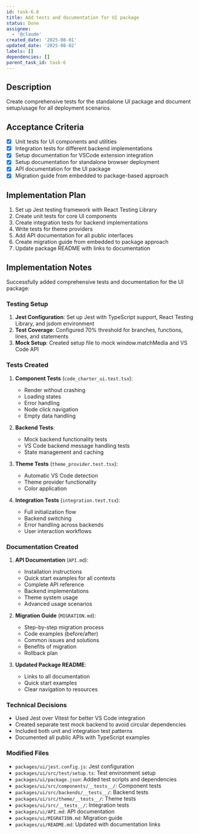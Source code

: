 ```yaml
---
id: task-6.8
title: Add tests and documentation for UI package
status: Done
assignee:
  - '@claude'
created_date: '2025-08-01'
updated_date: '2025-08-02'
labels: []
dependencies: []
parent_task_id: task-6
---
```


## Description

Create comprehensive tests for the standalone UI package and document setup/usage for all deployment scenarios.

## Acceptance Criteria

- [x] Unit tests for UI components and utilities
- [x] Integration tests for different backend implementations
- [x] Setup documentation for VSCode extension integration
- [x] Setup documentation for standalone browser deployment
- [x] API documentation for the UI package
- [x] Migration guide from embedded to package-based approach

## Implementation Plan

1. Set up Jest testing framework with React Testing Library
2. Create unit tests for core UI components
3. Create integration tests for backend implementations
4. Write tests for theme providers
5. Add API documentation for all public interfaces
6. Create migration guide from embedded to package approach
7. Update package README with links to documentation

## Implementation Notes

Successfully added comprehensive tests and documentation for the UI package:

### Testing Setup

1. **Jest Configuration**: Set up Jest with TypeScript support, React Testing Library, and jsdom environment
2. **Test Coverage**: Configured 70% threshold for branches, functions, lines, and statements
3. **Mock Setup**: Created setup file to mock window.matchMedia and VS Code API

### Tests Created

1. **Component Tests** (`code_charter_ui.test.tsx`):
   - Render without crashing
   - Loading states
   - Error handling
   - Node click navigation
   - Empty data handling

2. **Backend Tests**:
   - Mock backend functionality tests
   - VS Code backend message handling tests
   - State management and caching

3. **Theme Tests** (`theme_provider.test.tsx`):
   - Automatic VS Code detection
   - Theme provider functionality
   - Color application

4. **Integration Tests** (`integration.test.tsx`):
   - Full initialization flow
   - Backend switching
   - Error handling across backends
   - User interaction workflows

### Documentation Created

1. **API Documentation** (`API.md`):
   - Installation instructions
   - Quick start examples for all contexts
   - Complete API reference
   - Backend implementations
   - Theme system usage
   - Advanced usage scenarios

2. **Migration Guide** (`MIGRATION.md`):
   - Step-by-step migration process
   - Code examples (before/after)
   - Common issues and solutions
   - Benefits of migration
   - Rollback plan

3. **Updated Package README**:
   - Links to all documentation
   - Quick start examples
   - Clear navigation to resources

### Technical Decisions

- Used Jest over Vitest for better VS Code integration
- Created separate test mock backend to avoid circular dependencies
- Included both unit and integration test patterns
- Documented all public APIs with TypeScript examples

### Modified Files

- `packages/ui/jest.config.js`: Jest configuration
- `packages/ui/src/test/setup.ts`: Test environment setup
- `packages/ui/package.json`: Added test scripts and dependencies
- `packages/ui/src/components/__tests__/`: Component tests
- `packages/ui/src/backends/__tests__/`: Backend tests
- `packages/ui/src/theme/__tests__/`: Theme tests
- `packages/ui/src/__tests__/`: Integration tests
- `packages/ui/API.md`: API documentation
- `packages/ui/MIGRATION.md`: Migration guide
- `packages/ui/README.md`: Updated with documentation links
